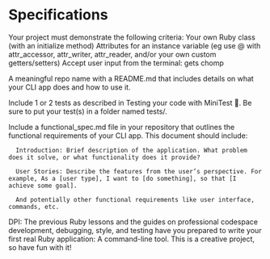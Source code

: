 # Specifications
Your project must demonstrate the following criteria:
  Your own Ruby class (with an initialize method)
  Attributes for an instance variable (eg use @ with attr_accessor, attr_writer, attr_reader, and/or your own custom getters/setters)
  Accept user input from the terminal:
      gets
      chomp
   
  A meaningful repo name with a README.md that includes details on what your CLI app does and how to use it.
     
  Include 1 or 2 tests as described in Testing your code with MiniTest 🧪. Be sure to put your test(s) in a folder named tests/.
      
  Include a functional_spec.md file in your repository that outlines the functional requirements of your CLI app. This document should include:
          
      Introduction: Brief description of the application. What problem does it solve, or what functionality does it provide?
        
      User Stories: Describe the features from the user’s perspective. For example, As a [user type], I want to [do something], so that [I achieve some goal].

      And potentially other functional requirements like user interface, commands, etc.
      
DPI:  The previous Ruby lessons and the guides on professional codespace development, debugging, style, and testing have you prepared to write your first real Ruby application: A command-line tool. This is a creative project, so have fun with it!
